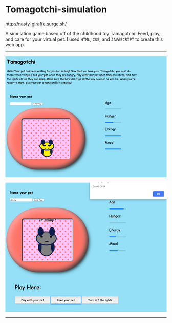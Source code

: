 # Tomagotchi-simulation

http://nasty-giraffe.surge.sh/


A simulation game based off of the childhood toy Tamagotchi. Feed, play, and care for your virtual pet. I used `HTML`, `CSS`, and `JAVASCRIPT` to create this web app.

- - - - - - - - - - - - - - - - - - - - - - - - - - - - - - - - - - - - - - - - - - - - - - - - - - - - - - - - - - - - - - - 


![alt text](first.png)

![alt text](gameover.png)


- - - - - - - - - - - - - - - - - - - - - - - - - - - - - - - - - - - - - - - - - - - - - - - - - - - - - - - - - - - - - - - 

